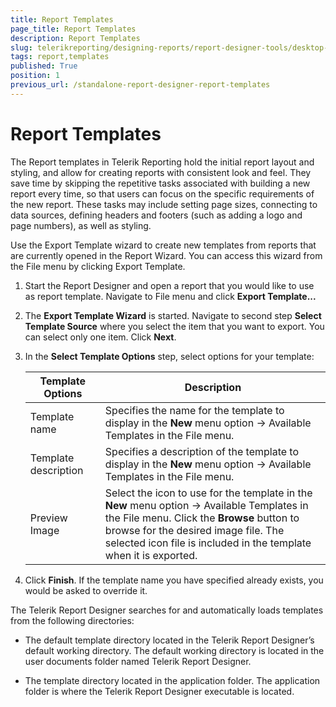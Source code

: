 ```yaml
---
title: Report Templates
page_title: Report Templates 
description: Report Templates
slug: telerikreporting/designing-reports/report-designer-tools/desktop-designers/standalone-report-designer/report-templates
tags: report,templates
published: True
position: 1
previous_url: /standalone-report-designer-report-templates
---
```

<style>
table th:first-of-type {
    width: 25%;
}
table th:nth-of-type(2) {
    width: 75%;
}
</style>

# Report Templates

The Report templates in Telerik Reporting hold the initial report layout and styling, and allow for creating reports with consistent look and feel. They save time by skipping the repetitive tasks associated with building a new report every time, so that users can focus on the specific requirements of the new report. These tasks may include setting page sizes, connecting to data sources, defining headers and footers (such as adding a logo and page numbers), as well as styling. 

Use the Export Template wizard to create new templates from reports that are currently opened in the Report Wizard. You can access this wizard from the File menu by clicking Export Template. 


1. Start the Report Designer and open a report that you would like to use as report template. Navigate to File menu and click __Export Template...__ 

1. The __Export Template Wizard__ is started. Navigate to second step __Select Template Source__ where you select the item that you want to export. You can select only one item. Click __Next__. 

1. In the __Select Template Options__ step, select options for your template: 

   | Template Options | Description |
   | ------ | ------ |
   |Template name|Specifies the name for the template to display in the __New__ menu option -> Available Templates in the File menu.|
   |Template description|Specifies a description of the template to display in the __New__ menu option -> Available Templates in the File menu.|
   |Preview Image|Select the icon to use for the template in the __New__ menu option -> Available Templates in the File menu. Click the __Browse__ button to browse for the desired image file. The selected icon file is included in the template when it is exported.|

1. Click __Finish__. If the template name you have specified already exists, you would be asked to override it. 

The Telerik Report Designer searches for and automatically loads templates from the following directories: 

* The default template directory located in the Telerik Report Designer’s default working directory. The default working directory is located in the user documents folder named Telerik Report Designer. 

* The template directory located in the application folder. The application folder is where the Telerik Report Designer executable is located.
